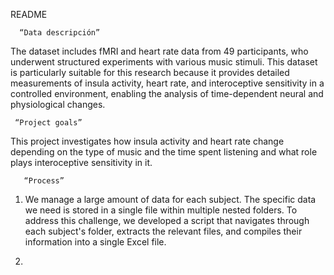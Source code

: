 README



      “Data descripción”
The dataset includes fMRI and heart rate data from 49 participants, who underwent structured experiments with various music stimuli. 
This dataset is particularly suitable for this research because it provides detailed measurements of insula activity, heart rate, 
and interoceptive sensitivity in a controlled environment, enabling the analysis of time-dependent neural and physiological changes.

     “Project goals”
This project investigates how insula activity and heart rate change depending on the type of music and the time spent listening and what role  
plays interoceptive sensitivity in it.

       “Process”
1. We manage a large amount of data for each subject. The specific data we need is stored in a single file within multiple nested folders.
To address this challenge, we developed a script that navigates through each subject's folder, extracts the relevant files,
and compiles their information into a single Excel file.

2.
